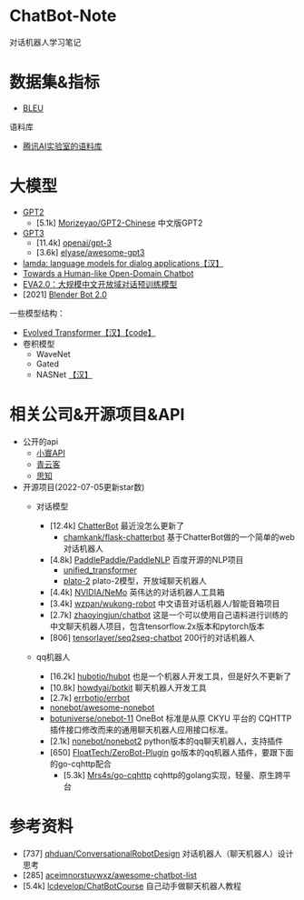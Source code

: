 # ChatBot-Note
对话机器人学习笔记

# 


# 数据集&指标

- [BLEU](https://blog.csdn.net/qq_36652619/article/details/87544918)

语料库
- [腾讯AI实验室的语料库](https://ai.tencent.com/ailab/nlp/zh/download.html)

# 大模型 

- [GPT2]()
  - [5.1k] [Morizeyao/GPT2-Chinese](https://github.com/Morizeyao/GPT2-Chinese) 中文版GPT2
- [GPT3]()
  - [11.4k] [openai/gpt-3](https://github.com/openai/gpt-3) 
  - [3.6k] [elyase/awesome-gpt3](https://github.com/elyase/awesome-gpt3)
- [lamda: language models for dialog applications](https://arxiv.org/pdf/2201.08239.pdf)[【汉】](https://zhuanlan.zhihu.com/p/462022601)
- [Towards a Human-like Open-Domain Chatbot](https://arxiv.org/abs/2001.09977)
- [EVA2.0：大规模中文开放域对话预训练模型](https://blog.csdn.net/weixin_42001089/article/details/123595667)
- [2021] [Blender Bot 2.0](https://ai.facebook.com/blog/blender-bot-2-an-open-source-chatbot-that-builds-long-term-memory-and-searches-the-internet/)

一些模型结构：
- [Evolved Transformer](https://arxiv.org/abs/1901.11117)[【汉】](https://nopsled.blog.csdn.net/article/details/108713234)[【code】](https://github.com/Shikhar-S/EvolvedTransformer)
- 卷积模型
  - WaveNet
  - Gated
  - NASNet [【汉】](https://zhuanlan.zhihu.com/p/52616166)


# 相关公司&开源项目&API 

- 公开的api
  - [小寰API](http://81.70.100.130/) 
  - [青云客](http://api.qingyunke.com/)
  - [思知](https://www.ownthink.com/robot.html)
- 开源项目(2022-07-05更新star数)
  - 对话模型  

    - [12.4k] [ChatterBot](https://github.com/gunthercox/ChatterBot) 最近没怎么更新了
      - [chamkank/flask-chatterbot](https://github.com/chamkank/flask-chatterbot) 基于ChatterBot做的一个简单的web对话机器人
    - [4.8k] [PaddlePaddle/PaddleNLP](https://github.com/PaddlePaddle/PaddleNLP) 百度开源的NLP项目
      - [unified_transformer](https://github.com/PaddlePaddle/PaddleNLP/tree/develop/examples/dialogue/unified_transformer)  
      - [plato-2](https://github.com/PaddlePaddle/PaddleNLP/tree/develop/examples/dialogue/plato-2)   plato-2模型，开放域聊天机器人
    - [4.4k] [NVIDIA/NeMo](https://github.com/NVIDIA/NeMo) 英伟达的对话机器人工具箱
    - [3.4k] [wzpan/wukong-robot](https://github.com/wzpan/wukong-robot) 中文语音对话机器人/智能音箱项目
    - [2.7k] [zhaoyingjun/chatbot](https://github.com/zhaoyingjun/chatbot) 这是一个可以使用自己语料进行训练的中文聊天机器人项目，包含tensorflow.2x版本和pytorch版本
    - [806] [tensorlayer/seq2seq-chatbot](https://github.com/tensorlayer/seq2seq-chatbot) 200行的对话机器人
  - qq机器人
    - [16.2k] [hubotio/hubot](https://github.com/hubotio/hubot) 也是一个机器人开发工具，但是好久不更新了
    - [10.8k] [howdyai/botkit](https://github.com/howdyai/botkit) 聊天机器人开发工具
    - [2.7k] [errbotio/errbot](https://github.com/errbotio/errbot/)
    - [nonebot/awesome-nonebot](https://github.com/nonebot/awesome-nonebot)
    - [botuniverse/onebot-11](https://github.com/botuniverse/onebot-11) OneBot 标准是从原 CKYU 平台的 CQHTTP 插件接口修改而来的通用聊天机器人应用接口标准。
    - [2.1k] [nonebot/nonebot2](https://github.com/nonebot/nonebot2) python版本的qq聊天机器人，支持插件
    - [650] [FloatTech/ZeroBot-Plugin](https://github.com/FloatTech/ZeroBot-Plugin) go版本的qq机器人插件，要跟下面的go-cqhttp配合
      - [5.3k] [Mrs4s/go-cqhttp](https://github.com/Mrs4s/go-cqhttp) cqhttp的golang实现，轻量、原生跨平台


# 参考资料
- [737] [qhduan/ConversationalRobotDesign](https://github.com/qhduan/ConversationalRobotDesign) 对话机器人（聊天机器人）设计思考
- [285] [aceimnorstuvwxz/awesome-chatbot-list](https://github.com/aceimnorstuvwxz/awesome-chatbot-list) 
- [5.4k] [lcdevelop/ChatBotCourse](https://github.com/lcdevelop/ChatBotCourse) 自己动手做聊天机器人教程